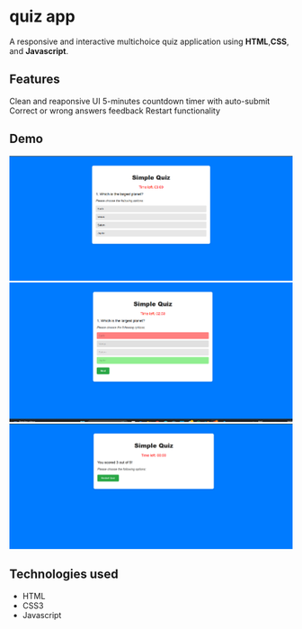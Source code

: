 # quiz app
A responsive and interactive multichoice quiz application using **HTML**,**CSS**, and **Javascript**.

## Features
 Clean and reaponsive UI
 5-minutes countdown timer with auto-submit
 Correct or wrong answers feedback
 Restart functionality

 ## Demo
 ![alt text](screenshots/Screenshot1.png)
 ![alt text](screenshots/Screenshot2.png)
 ![alt text](screenshots/Screenshot3.png)

 ## Technologies used
 - HTML
 - CSS3
 - Javascript
 